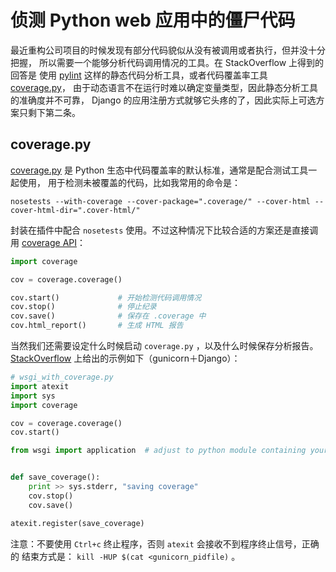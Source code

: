 # 侦测 Python web 应用中的僵尸代码

最近重构公司项目的时候发现有部分代码貌似从没有被调用或者执行，但并没十分把握，
所以需要一个能够分析代码调用情况的工具。在 StackOverflow 上得到的回答是
使用 [pylint] 这样的静态代码分析工具，或者代码覆盖率工具 [coverage.py]，
由于动态语言不在运行时难以确定变量类型，因此静态分析工具的准确度并不可靠，
Django 的应用注册方式就够它头疼的了，因此实际上可选方案只剩下第二条。


## coverage.py

[coverage.py] 是 Python 生态中代码覆盖率的默认标准，通常是配合测试工具一起使用，
用于检测未被覆盖的代码，比如我常用的命令是：

```shell
nosetests --with-coverage --cover-package=".coverage/" --cover-html --cover-html-dir=".cover-html/"
```

封装在插件中配合 ``nosetests`` 使用。不过这种情况下比较合适的方案还是直接调用 [coverage API]：

```python
import coverage

cov = coverage.coverage()

cov.start()             # 开始检测代码调用情况
cov.stop()              # 停止纪录
cov.save()              # 保存在 .coverage 中
cov.html_report()       # 生成 HTML 报告
```

当然我们还需要设定什么时候启动 ``coverage.py`` ，以及什么时候保存分析报告。[StackOverflow]
上给出的示例如下（gunicorn＋Django）：

```python
# wsgi_with_coverage.py
import atexit
import sys
import coverage

cov = coverage.coverage()
cov.start()

from wsgi import application  # adjust to python module containing your wsgi application


def save_coverage():
    print >> sys.stderr, "saving coverage"
    cov.stop()
    cov.save()

atexit.register(save_coverage)
```

注意：不要使用 ``Ctrl+c`` 终止程序，否则 ``atexit`` 会接收不到程序终止信号，正确的
结束方式是： ``kill -HUP $(cat <gunicorn_pidfile)`` 。


[pylint]: http://www.pylint.org
[coverage.py]: http://nedbatchelder.com/code/coverage/
[coverage API]: http://nedbatchelder.com/code/coverage/api.html
[StackOverflow]: http://stackoverflow.com/a/20689873/2836912

